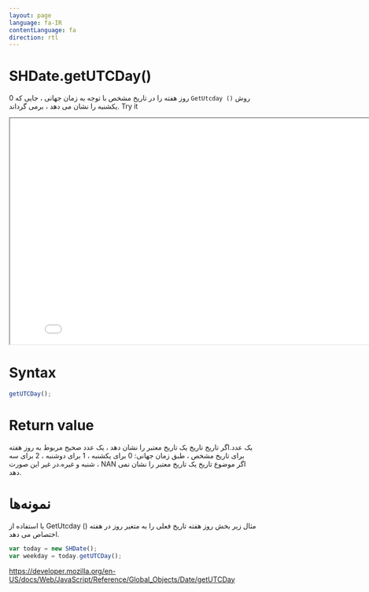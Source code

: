 ```yaml
---
layout: page
language: fa-IR
contentLanguage: fa
direction: rtl
---
```


# SHDate.getUTCDay()

روش <code dir="ltr">GetUtcday ()</code> روز هفته را در تاریخ مشخص با توجه به زمان جهانی ، جایی که 0 یکشنبه را نشان می دهد ، برمی گرداند.
Try it

<iframe style="width: 830px; height: 460px;" src="/SHDateTime-js/examples/live.html?function=getUTCDay" title="MDN Web Docs Interactive Example" loading="lazy"></iframe>
<br/>

# Syntax

```js
getUTCDay();
```

# Return value

یک عدد.اگر تاریخ تاریخ یک تاریخ معتبر را نشان دهد ، یک عدد صحیح مربوط به روز هفته برای تاریخ مشخص ، طبق زمان جهانی: 0 برای یکشنبه ، 1 برای دوشنبه ، 2 برای سه شنبه و غیره.در غیر این صورت ، NAN اگر موضوع تاریخ یک تاریخ معتبر را نشان نمی دهد.

# نمونه‌ها

با استفاده از GetUtcday ()
مثال زیر بخش روز هفته تاریخ فعلی را به متغیر روز در هفته اختصاص می دهد.

```js
var today = new SHDate();
var weekday = today.getUTCDay();
```

https://developer.mozilla.org/en-US/docs/Web/JavaScript/Reference/Global_Objects/Date/getUTCDay
